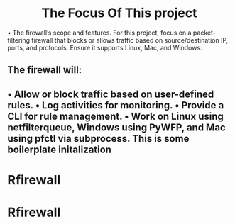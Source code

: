 <h1 align='center'>The Focus Of This project</h1>

• The firewall’s scope and features. For this project, focus on a packet-filtering firewall that blocks or allows traffic based on source/destination IP, ports, and protocols. Ensure it supports Linux, Mac, and Windows.

<h2>The firewall will:<h2>

• Allow or block traffic based on user-defined rules.
• Log activities for monitoring.
• Provide a CLI for rule management.
• Work on Linux using netfilterqueue, Windows using PyWFP, and Mac using pfctl via subprocess.
This is some boilerplate initalization
# Rfirewall
# Rfirewall
